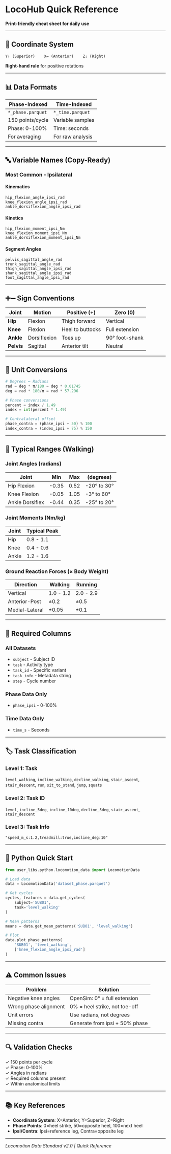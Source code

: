 # LocoHub Quick Reference

**Print-friendly cheat sheet for daily use**

---

## 📐 Coordinate System

```
Y↑ (Superior)    X→ (Anterior)    Z↓ (Right)
```
**Right-hand rule** for positive rotations

---

## 📊 Data Formats

| **Phase-Indexed** | **Time-Indexed** |
|-------------------|------------------|
| `*_phase.parquet` | `*_time.parquet` |
| 150 points/cycle | Variable samples |
| Phase: 0-100% | Time: seconds |
| For averaging | For raw analysis |

---

## 🔤 Variable Names (Copy-Ready)

### Most Common - Ipsilateral

#### Kinematics
```
hip_flexion_angle_ipsi_rad
knee_flexion_angle_ipsi_rad
ankle_dorsiflexion_angle_ipsi_rad
```

#### Kinetics
```
hip_flexion_moment_ipsi_Nm
knee_flexion_moment_ipsi_Nm
ankle_dorsiflexion_moment_ipsi_Nm
```

#### Segment Angles
```
pelvis_sagittal_angle_rad
trunk_sagittal_angle_rad
thigh_sagittal_angle_ipsi_rad
shank_sagittal_angle_ipsi_rad
foot_sagittal_angle_ipsi_rad
```

---

## ➕➖ Sign Conventions

| **Joint** | **Motion** | **Positive (+)** | **Zero (0)** |
|-----------|------------|------------------|--------------|
| **Hip** | Flexion | Thigh forward | Vertical |
| **Knee** | Flexion | Heel to buttocks | Full extension |
| **Ankle** | Dorsiflexion | Toes up | 90° foot-shank |
| **Pelvis** | Sagittal | Anterior tilt | Neutral |

---

## 🔄 Unit Conversions

```python
# Degrees ↔ Radians
rad = deg * π/180 = deg * 0.01745
deg = rad * 180/π = rad * 57.296

# Phase conversions
percent = index / 1.49
index = int(percent * 1.49)

# Contralateral offset
phase_contra = (phase_ipsi + 50) % 100
index_contra = (index_ipsi + 75) % 150
```

---

## 📏 Typical Ranges (Walking)

### Joint Angles (radians)

| **Joint** | **Min** | **Max** | **(degrees)** |
|-----------|---------|---------|---------------|
| Hip Flexion | -0.35 | 0.52 | -20° to 30° |
| Knee Flexion | -0.05 | 1.05 | -3° to 60° |
| Ankle Dorsiflex | -0.44 | 0.35 | -25° to 20° |

### Joint Moments (Nm/kg)

| **Joint** | **Typical Peak** |
|-----------|------------------|
| Hip | 0.8 - 1.1 |
| Knee | 0.4 - 0.6 |
| Ankle | 1.2 - 1.6 |

### Ground Reaction Forces (× Body Weight)

| **Direction** | **Walking** | **Running** |
|---------------|-------------|-------------|
| Vertical | 1.0 - 1.2 | 2.0 - 2.9 |
| Anterior-Post | ±0.2 | ±0.5 |
| Medial-Lateral | ±0.05 | ±0.1 |

---

## 📝 Required Columns

### All Datasets
- `subject` - Subject ID
- `task` - Activity type
- `task_id` - Specific variant
- `task_info` - Metadata string
- `step` - Cycle number

### Phase Data Only
- `phase_ipsi` - 0-100%

### Time Data Only
- `time_s` - Seconds

---

## 🏷️ Task Classification

### Level 1: Task
`level_walking`, `incline_walking`, `decline_walking`, `stair_ascent`, `stair_descent`, `run`, `sit_to_stand`, `jump`, `squats`

### Level 2: Task ID
`level`, `incline_5deg`, `incline_10deg`, `decline_5deg`, `stair_ascent`, `stair_descent`

### Level 3: Task Info
`"speed_m_s:1.2,treadmill:true,incline_deg:10"`

---

## 🐍 Python Quick Start

```python
from user_libs.python.locomotion_data import LocomotionData

# Load data
data = LocomotionData('dataset_phase.parquet')

# Get cycles
cycles, features = data.get_cycles(
    subject='SUB01',
    task='level_walking'
)

# Mean patterns
means = data.get_mean_patterns('SUB01', 'level_walking')

# Plot
data.plot_phase_patterns(
    'SUB01', 'level_walking',
    ['knee_flexion_angle_ipsi_rad']
)
```

---

## ⚠️ Common Issues

| **Problem** | **Solution** |
|-------------|--------------|
| Negative knee angles | OpenSim: 0° = full extension |
| Wrong phase alignment | 0% = heel strike, not toe-off |
| Unit errors | Use radians, not degrees |
| Missing contra | Generate from ipsi + 50% phase |

---

## 🔍 Validation Checks

✓ 150 points per cycle  
✓ Phase: 0-100%  
✓ Angles in radians  
✓ Required columns present  
✓ Within anatomical limits  

---

## 📚 Key References

- **Coordinate System**: X=Anterior, Y=Superior, Z=Right
- **Phase Points**: 0=heel strike, 50≈opposite heel, 100=next heel
- **Ipsi/Contra**: Ipsi=reference leg, Contra=opposite leg

---

*Locomotion Data Standard v2.0 | Quick Reference*